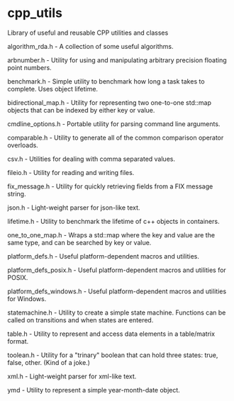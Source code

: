 # cpp_utils
Library of useful and reusable CPP utilities and classes

algorithm_rda.h - A collection of some useful algorithms.

arbnumber.h - Utility for using and manipulating arbitrary precision floating point numbers.

benchmark.h - Simple utility to benchmark how long a task takes to complete. Uses object lifetime.

bidirectional_map.h - Utility for representing two one-to-one std::map objects that can be indexed by either key or value.

cmdline_options.h - Portable utility for parsing command line arguments.

comparable.h - Utility to generate all of the common comparison operator overloads.

csv.h - Utilities for dealing with comma separated values.

fileio.h - Utility for reading and writing files.

fix_message.h - Utility for quickly retrieving fields from a FIX message string.

json.h - Light-weight parser for json-like text.

lifetime.h - Utility to benchmark the lifetime of c++ objects in containers.

one_to_one_map.h - Wraps a std::map where the key and value are the same type, and can be searched by key or value.

platform_defs.h - Useful platform-dependent macros and utilities.

platform_defs_posix.h - Useful platform-dependent macros and utilities for POSIX.

platform_defs_windows.h - Useful platform-dependent macros and utilities for Windows.

statemachine.h - Utility to create a simple state machine. Functions can be called on transitions and when states are entered.

table.h - Utility to represent and access data elements in a table/matrix format.

toolean.h - Utility for a "trinary" boolean that can hold three states: true, false, other.  (Kind of a joke.)

xml.h - Light-weight parser for xml-like text.

ymd - Utility to represent a simple year-month-date object.

